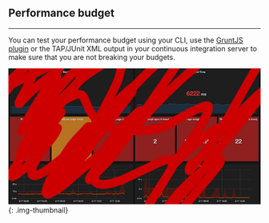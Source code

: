 ## Performance budget
* * *
You can test your performance budget using your CLI, use the [GruntJS plugin](https://www.npmjs.com/package/grunt-sitespeedio) or the TAP/JUnit XML output in your continuous integration server to make sure that you are not breaking your budgets.

[![Performance budget example](/img/perfbudget.jpg)](/documentation/#performance-budget)
{: .img-thumbnail}
